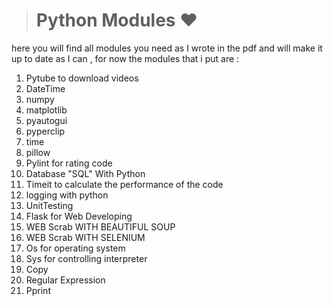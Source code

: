 > # Python Modules ❤️

here you will find all modules you need as I wrote in the pdf and will
make it up to date as I can , for now the modules that i put are :

1. Pytube to download videos
2. DateTime
3. numpy
4. matplotlib
5. pyautogui
6. pyperclip
7. time
8. pillow
9. Pylint for rating code
10. Database "SQL" With Python
11. Timeit to calculate the performance of the code
12. logging with python
13. UnitTesting
14. Flask for Web Developing
15. WEB Scrab WITH BEAUTIFUL SOUP
16. WEB Scrab WITH SELENIUM
17. Os for operating system
18. Sys for controlling interpreter
19. Copy
20. Regular Expression
21. Pprint
